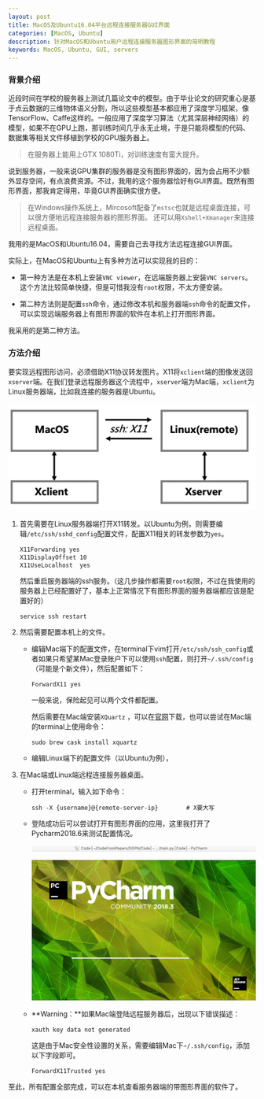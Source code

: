 ```yaml
---
layout: post
title: MacOS及Ubuntu16.04平台远程连接服务器GUI界面
categories: [MacOS, Ubuntu]
description: 针对MacOS和Ubuntu用户远程连接服务器图形界面的简明教程
keywords: MacOS, Ubuntu, GUI, servers
---
```


### **背景介绍**

近段时间在学校的服务器上测试几篇论文中的模型。由于毕业论文的研究重心是基于点云数据的三维物体语义分割，所以这些模型基本都应用了深度学习框架，像TensorFlow、Caffe这样的。一般应用了深度学习算法（尤其深层神经网络）的模型，如果不在GPU上跑，那训练时间几乎永无止境，于是只能将模型的代码、数据集等相关文件移植到学校的GPU服务器上。

> 在服务器上能用上GTX 1080Ti，对训练速度有蛮大提升。

说到服务器，一般来说GPU集群的服务器是没有图形界面的，因为会占用不少额外显存空间，有点浪费资源。不过，我用的这个服务器恰好有GUI界面。既然有图形界面，那我肯定得用，毕竟GUI界面确实很方便。

> 在Windows操作系统上，Mircosoft配备了``mstsc``也就是远程桌面连接，可以很方便地远程连接服务器的图形界面。
> 还可以用``Xshell+Xmanager``来连接远程桌面。

我用的是MacOS和Ubuntu16.04，需要自己去寻找方法远程连接GUI界面。  

实际上，在MacOS和Ubuntu上有多种方法可以实现我的目的：  

- 第一种方法是在本机上安装``VNC viewer``，在远端服务器上安装``VNC servers``。这个方法比较简单快捷，但是可惜我没有``root``权限，不太方便安装。

- 第二种方法则是配置``ssh``命令，通过修改本机和服务器端``ssh``命令的配置文件，可以实现远端服务器上有图形界面的软件在本机上打开图形界面。

我采用的是第二种方法。  

### **方法介绍**

要实现远程图形访问，必须借助X11协议转发图片。X11将``xclient``端的图像发送回``xserver``端。在我们登录远程服务器这个流程中，``xserver``端为Mac端，``xclient``为Linux服务器端，比如我连接的服务器是Ubuntu。

![img](https://github.com/SinestroEdmonce/SinestroEdmonce.github.io/raw/master/images/posts/x11_local2server_intro.png)

1. 首先需要在Linux服务器端打开X11转发。以Ubuntu为例，则需要编辑``/etc/ssh/sshd_config``配置文件，配置X11相关的转发参数为``yes``。  

    ```
    X11Forwarding yes
    X11DisplayOffset 10
    X11UseLocalhost  yes
    ```
    
    然后重启服务器端的ssh服务。（这几步操作都需要``root``权限，不过在我使用的服务器上已经配置好了，基本上正常情况下有图形界面的服务器端都应该是配置好的）

    ```
    service ssh restart
    ```

2. 然后需要配置本机上的文件。

    - 编辑Mac端下的配置文件，在terminal下vim打开``/etc/ssh/ssh_config``或者如果只希望某Mac登录账户下可以使用``ssh``配置，则打开``~/.ssh/config``（可能是个新文件），然后配置如下：

        ```
        ForwardX11 yes
        ```

        一般来说，保险起见可以两个文件都配置。  
    
        然后需要在Mac端安装``XQuartz`` ，可以在[官网](https://www.xquartz.org)下载，也可以尝试在Mac端的terminal上使用命令：

        ```
        sudo brew cask install xquartz
        ```
    - 编辑Linux端下的配置文件（以Ubuntu为例），

3. 在Mac端或Linux端远程连接服务器桌面。

    - 打开terminal，输入如下命令：

        ```
        ssh -X {username}@{remote-server-ip}        # X要大写
        ```

    - 登陆成功后可以尝试打开有图形界面的应用，这里我打开了Pycharm2018.6来测试配置情况。

        ![img](https://github.com/SinestroEdmonce/SinestroEdmonce.github.io/raw/master/images/posts/x11_pycharm_show_pic1.png)

        ![img](https://github.com/SinestroEdmonce/SinestroEdmonce.github.io/raw/master/images/posts/x11_pycharm_show_pic2.png)

    - **Warning：**如果Mac端登陆远程服务器后，出现以下错误描述：

        ```
        xauth key data not generated
        ```
        
        这是由于Mac安全性设置的关系，需要编辑Mac下``~/.ssh/config``，添加以下字段即可。
        
        ```
        ForwardX11Trusted yes
        ```

至此，所有配置全部完成，可以在本机查看服务器端的带图形界面的软件了。